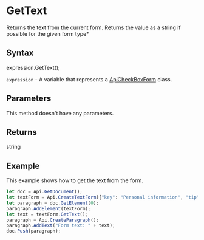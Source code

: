 # GetText

Returns the text from the current form.
Returns the value as a string if possible for the given form type*

## Syntax

expression.GetText();

`expression` - A variable that represents a [ApiCheckBoxForm](../ApiCheckBoxForm.md) class.

## Parameters

This method doesn't have any parameters.

## Returns

string

## Example

This example shows how to get the text from the form.

```javascript
let doc = Api.GetDocument();
let textForm = Api.CreateTextForm({"key": "Personal information", "tip": "Enter your first name", "required": true, "placeholder": "First name", "comb": true, "maxCharacters": 10, "cellWidth": 3, "multiLine": false, "autoFit": false});
let paragraph = doc.GetElement(0);
paragraph.AddElement(textForm);
let text = textForm.GetText();
paragraph = Api.CreateParagraph();
paragraph.AddText("Form text: " + text);
doc.Push(paragraph);
```
